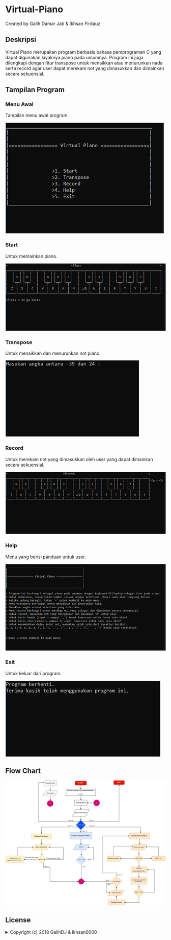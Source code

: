 # Virtual-Piano
Created by Galih Damar Jati & Ikhsan Firdauz

## Deskripsi
Virtual Piano merupakan program berbasis bahasa pemprograman C yang dapat digunakan layaknya piano pada umumnya. Program ini juga dilengkapi dengan fitur transpose untuk menaikkan atau menurunkan nada serta record agar user dapat merekam not yang dimasukkan dan dimainkan secara sekuensial.

## Tampilan Program
### Menu Awal
Tampilan menu awal program.

![Menu](/images/Menu.PNG)
 
### Start
Untuk memainkan piano.

![Start](/images/Play1.PNG)

### Transpose
Untuk menaikkan dan menurunkan not piano.

![Transpose](/images/Transpose.PNG)

### Record
Untuk merekam not yang dimasukkan oleh user yang dapat dimainkan secara sekuensial.

![Record1](/images/Record.PNG)

### Help
Menu yang berisi panduan untuk user.

![Help](/images/Help.PNG)
 
### Exit
Untuk keluar dari program.

![Exit](/images/Exit.PNG)
 

## Flow Chart
![FC](/images/FlowChart.png)

## License
<details>
  <summary>Copyright (c) 2018 GalihDJ & ikhsan0000</summary>

<p align="justify">Permission is hereby granted, free of charge, to any person obtaining a copy
of this software and associated documentation files (the "Software"), to deal
in the Software without restriction, including without limitation the rights
to use, copy, modify, merge, publish, distribute, sublicense, and/or sell
copies of the Software, and to permit persons to whom the Software is
furnished to do so, subject to the following conditions:</p>

<p align="justify">The above copyright notice and this permission notice shall be included in all
copies or substantial portions of the Software.</p>

<p align="justify">The software is provided "as is", without warranty of any kind, express or
Implied, including but not limited to the warranties of merchantability,
Fitness for a particular purpose and noninfringement. In no event shall the
Authors or copyright holders be liable for any claim, damages or other
Liability, whether in an action of contract, tort or otherwise, arising from,
Out of or in connection with the software or the use or other dealings in the
Software.</p>

</details>
